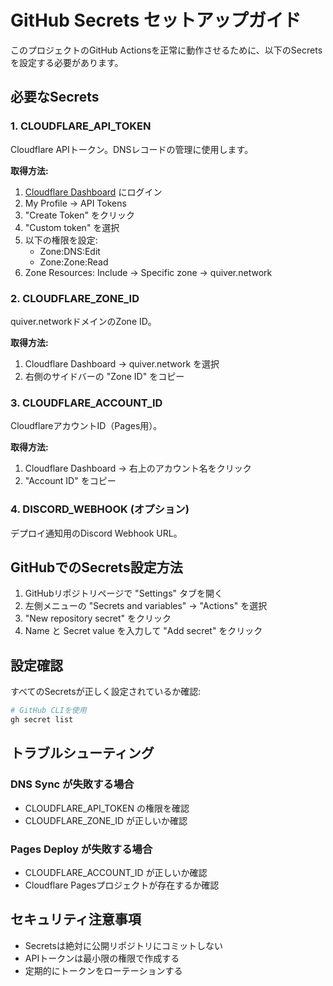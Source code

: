 # GitHub Secrets セットアップガイド

このプロジェクトのGitHub Actionsを正常に動作させるために、以下のSecretsを設定する必要があります。

## 必要なSecrets

### 1. CLOUDFLARE_API_TOKEN
Cloudflare APIトークン。DNSレコードの管理に使用します。

**取得方法:**
1. [Cloudflare Dashboard](https://dash.cloudflare.com/) にログイン
2. My Profile → API Tokens
3. "Create Token" をクリック
4. "Custom token" を選択
5. 以下の権限を設定:
   - Zone:DNS:Edit
   - Zone:Zone:Read
6. Zone Resources: Include → Specific zone → quiver.network

### 2. CLOUDFLARE_ZONE_ID
quiver.networkドメインのZone ID。

**取得方法:**
1. Cloudflare Dashboard → quiver.network を選択
2. 右側のサイドバーの "Zone ID" をコピー

### 3. CLOUDFLARE_ACCOUNT_ID
CloudflareアカウントID（Pages用）。

**取得方法:**
1. Cloudflare Dashboard → 右上のアカウント名をクリック
2. "Account ID" をコピー

### 4. DISCORD_WEBHOOK (オプション)
デプロイ通知用のDiscord Webhook URL。

## GitHubでのSecrets設定方法

1. GitHubリポジトリページで "Settings" タブを開く
2. 左側メニューの "Secrets and variables" → "Actions" を選択
3. "New repository secret" をクリック
4. Name と Secret value を入力して "Add secret" をクリック

## 設定確認

すべてのSecretsが正しく設定されているか確認:

```bash
# GitHub CLIを使用
gh secret list
```

## トラブルシューティング

### DNS Sync が失敗する場合
- CLOUDFLARE_API_TOKEN の権限を確認
- CLOUDFLARE_ZONE_ID が正しいか確認

### Pages Deploy が失敗する場合
- CLOUDFLARE_ACCOUNT_ID が正しいか確認
- Cloudflare Pagesプロジェクトが存在するか確認

## セキュリティ注意事項

- Secretsは絶対に公開リポジトリにコミットしない
- APIトークンは最小限の権限で作成する
- 定期的にトークンをローテーションする